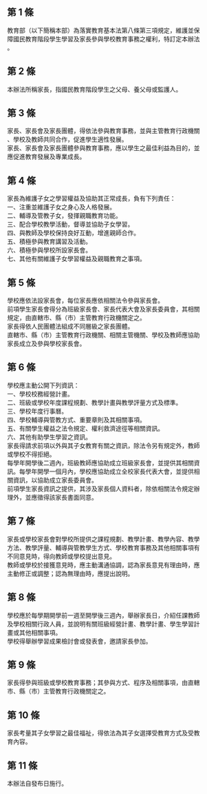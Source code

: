 第 1 條
-------
教育部（以下簡稱本部）為落實教育基本法第八條第三項規定，維護並保  
障國民教育階段學生學習及家長參與學校教育事務之權利，特訂定本辦法  
。

第 2 條
-------
本辦法所稱家長，指國民教育階段學生之父母、養父母或監護人。

第 3 條
-------
家長、家長會及家長團體，得依法參與教育事務，並與主管教育行政機關  
、學校及教師共同合作，促進學生適性發展。  
家長、家長會及家長團體參與教育事務，應以學生之最佳利益為目的，並  
應促進教育發展及專業成長。

第 4 條
-------
家長為維護子女之學習權益及協助其正常成長，負有下列責任：  
一、注重並維護子女之身心及人格發展。  
二、輔導及管教子女，發揮親職教育功能。  
三、配合學校教學活動，督導並協助子女學習。  
四、與教師及學校保持良好互動，增進親師合作。  
五、積極參與教育講習及活動。  
六、積極參與學校所設家長會。  
七、其他有關維護子女學習權益及親職教育之事項。

第 5 條
-------
學校應依法設家長會，每位家長應依相關法令參與家長會。  
前項學生家長會得分為班級家長會、家長代表大會及家長委員會，其相關  
規定，由直轄市、縣（市）主管教育行政機關定之。  
家長得依人民團體法組成不同層級之家長團體。  
直轄市、縣（市）主管教育行政機關、相關主管機關、學校及教師應協助  
家長成立及參與學校家長會。

第 6 條
-------
學校應主動公開下列資訊：  
一、學校校務經營計畫。  
二、班級或學校年度課程規劃、教學計畫與教學評量方式及標準。  
三、學校年度行事曆。  
四、學校輔導與管教方式、重要章則及其相關事項。  
五、有關學生權益之法令規定、權利救濟途徑等相關資訊。  
六、其他有助學生學習之資訊。  
家長得請求前項以外與其子女教育有關之資訊，除法令另有規定外，教師  
或學校不得拒絕。  
每學年開學後二週內，班級教師應協助成立班級家長會，並提供其相關資  
訊。每學年開學一個月內，學校應協助成立全校家長代表大會，並提供相  
關資訊，以協助成立家長委員會。  
前項學生家長資訊之提供，其涉及家長個人資料者，除依相關法令規定辦  
理外，並應徵得該家長書面同意。

第 7 條
-------
家長或學校家長會對學校所提供之課程規劃、教學計畫、教學內容、教學  
方法、教學評量、輔導與管教學生方式、學校教育事務及其他相關事項有  
不同意見時，得向教師或學校提出意見。  
教師或學校於接獲意見時，應主動溝通協調，認為家長意見有理由時，應  
主動修正或調整；認為無理由時，應提出說明。

第 8 條
-------
學校應於每學期開學前一週至開學後三週內，舉辦家長日，介紹任課教師  
及學校相關行政人員，並說明有關班級經營計畫、教學計畫、學生學習計  
畫或其他相關事項。  
學校得舉辦學習成果檢討會或發表會，邀請家長參加。

第 9 條
-------
家長得參與班級或學校教育事務；其參與方式、程序及相關事項，由直轄  
市、縣（市）主管教育行政機關定之。

第 10 條
--------
家長考量其子女學習之最佳福祉，得依法為其子女選擇受教育方式及受教  
育內容。

第 11 條
--------
本辦法自發布日施行。

